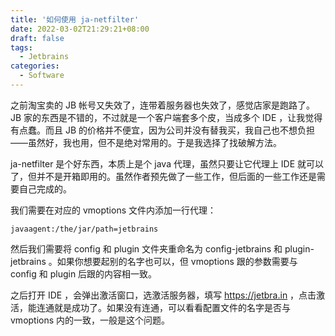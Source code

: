 ```yaml
---
title: '如何使用 ja-netfilter'
date: 2022-03-02T21:29:21+08:00
draft: false
tags:
  - Jetbrains
categories:
  - Software
---
```


之前淘宝卖的 JB 帐号又失效了，连带着服务器也失效了，感觉店家是跑路了。 JB 家的东西是不错的，不过就是一个客户端套多个皮，当成多个 IDE ，让我觉得有点蠢。而且 JB 的价格并不便宜，因为公司并没有替我买，我自己也不想负担——虽然好，我也用，但不是绝对常用的。于是我选择了找破解方法。

ja-netfilter 是个好东西，本质上是个 java 代理，虽然只要让它代理上 IDE 就可以了，但并不是开箱即用的。虽然作者预先做了一些工作，但后面的一些工作还是需要自己完成的。

我们需要在对应的 vmoptions 文件内添加一行代理：

```
javaagent:/the/jar/path=jetbrains
```

然后我们需要将 config 和 plugin 文件夹重命名为 config-jetbrains 和 plugin-jetbrains 。如果你想要起别的名字也可以，但 vmoptions 跟的参数需要与 config 和 plugin 后跟的内容相一致。

之后打开 IDE ，会弹出激活窗口，选激活服务器，填写 https://jetbra.in ，点击激活，能连通就是成功了。如果没有连通，可以看看配置文件的名字是否与 vmoptions 内的一致，一般是这个问题。
